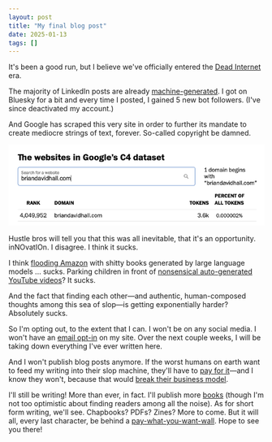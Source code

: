 ```yaml
---
layout: post
title: "My final blog post"
date: 2025-01-13
tags: []
---
```


It's been a good run, but I believe we've officially entered the [Dead Internet](https://en.wikipedia.org/wiki/Dead_Internet_theory) era. 

The majority of LinkedIn posts are already [machine-generated](https://www.wired.com/story/linkedin-ai-generated-influencers/). I got on Bluesky for a bit and every time I posted, I gained 5 new bot followers. (I've since deactivated my account.)

And Google has scraped this very site in order to further its mandate to create mediocre strings of text, forever. So-called copyright be damned.

![screenshot showing my website is included in Google's C4 dataset](/images/my-website-c4-dataset.png)

Hustle bros will tell you that this was all inevitable, that it's an opportunity. inNOvatIOn. I disagree. I think it sucks.

I think [flooding Amazon](https://www.theguardian.com/books/2023/sep/20/amazon-restricts-authors-from-self-publishing-more-than-three-books-a-day-after-ai-concerns) with shitty books generated by large language models ... sucks. Parking children in front of [nonsensical auto-generated YouTube videos](https://www.wired.com/story/your-kid-may-be-watching-ai-generated-videos-on-youtube/)? It sucks. 

And the fact that finding each other—and authentic, human-composed thoughts among this sea of slop—is getting exponentially harder? Absolutely sucks.

So I'm opting out, to the extent that I can. I won't be on any social media. I won't have an [email opt-in](/why-i-am-asking-for-money/) on my site. Over the next couple weeks, I will be taking down everything I've ever written here.

And I won't publish blog posts anymore. If the worst humans on earth want to feed my writing into their slop machine, they'll have to [pay for it](/support)—and I know they won't, because that would [break their business model](https://futurism.com/the-byte/openai-copyrighted-material-parliament).

I'll still be writing! More than ever, in fact. I'll publish more [books](/books) (though I'm not too optimistic about finding readers among all the noise). As for short form writing, we'll see. Chapbooks? PDFs? Zines? More to come. But it will all, every last character, be behind a [pay-what-you-want-wall](/support). Hope to see you there!
